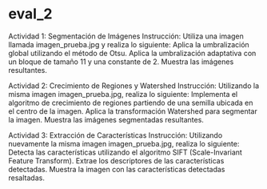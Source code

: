 # eval_2

Actividad 1: Segmentación de Imágenes
Instrucción: Utiliza una imagen llamada imagen_prueba.jpg y realiza lo
siguiente:
    Aplica la umbralización global utilizando el método de Otsu.
    Aplica la umbralización adaptativa con un bloque de tamaño 11 y una constante de 2.
    Muestra las imágenes resultantes.


Actividad 2: Crecimiento de Regiones y Watershed
Instrucción: Utilizando la misma imagen imagen_prueba.jpg, realiza lo
siguiente:
    Implementa el algoritmo de crecimiento de regiones partiendo de una semilla ubicada en el centro de la imagen.
    Aplica la transformación Watershed para segmentar la imagen.
    Muestra las imágenes segmentadas resultantes.


Actividad 3: Extracción de Características 
Instrucción: Utilizando nuevamente la misma imagen
imagen_prueba.jpg, realiza lo siguiente:
    Detecta las características utilizando el algoritmo SIFT (Scale-Invariant Feature Transform).
    Extrae los descriptores de las características detectadas.
    Muestra la imagen con las características detectadas resaltadas.